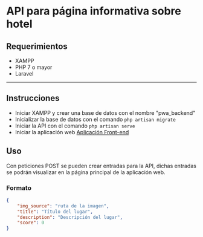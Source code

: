 # API para página informativa sobre hotel
## Requerimientos
- XAMPP
- PHP 7 o mayor
- Laravel
----------

## Instrucciones
- Iniciar XAMPP y crear una base de datos con el nombre "pwa_backend"
- Inicializar la base de datos con el comando `php artisan migrate`
- Iniciar la API con el comando `php artisan serve`
- Iniciar la aplicación web [Aplicación Front-end](https://github.com/alexdlveliz/pwa_app_hotel)

## Uso
Con peticiones POST se pueden crear entradas para la API, dichas entradas se podrán visualizar en la página principal de la aplicación web.

### Formato
```JSON
{
    "img_source": "ruta de la imagen",
    "title": "Título del lugar",
    "description": "Descripción del lugar",
    "score": 0
}
```
